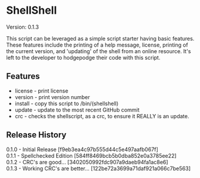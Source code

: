 ShellShell
==========
Version: 0.1.3

This script can be leveraged as a simple script starter having basic features.
These features include the printing of a help message, license, printing of the
current version, and 'updating' of the shell from an online resource.
It's left to the developer to hodgepodge their code with this script.


Features
--------
- license - print license
- version - print version number
- install - copy this script to /bin/(shellshell)
- update  - update to the most recent GitHub commit
- crc - checks the shellscript, as a crc, to ensure it REALLY is an update.

Release History
---------------
0.1.0 - Initial Release [f9eb3ea4c97b555d44c5e497aafb067f]  
0.1.1 - Spellchecked Edition [584ff8469bcb5b0dba852e0a3785ee22]  
0.1.2 - CRC's are good... [3402050992fdc907a9daeb94fa1ac8e6]  
0.1.3 - Working CRC's are better... [122be72a3699a71daf921a066c7be563]  
